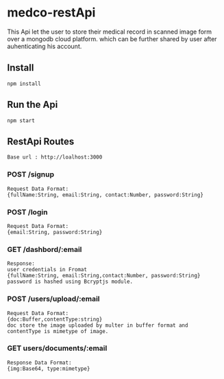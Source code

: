 # medco-restApi
This Api let the user to store their medical record in scanned image form over a mongodb cloud platform. which can be further shared by user after auhenticating his account.
## Install
    npm install
## Run the Api
    npm start
## RestApi Routes
    Base url : http://loalhost:3000
### POST /signup
    Request Data Format:
    {fullName:String, email:String, contact:Number, password:String}
### POST /login
    Request Data Format:
    {email:String, password:String}
### GET /dashbord/:email
    Response:
    user credentials in Fromat
    {fullName:String, email:String,contact:Number, password:String}
    password is hashed using Bcryptjs module.
### POST /users/upload/:email
    Request Data Format:
    {doc:Buffer,contentType:string}
    doc store the image uploaded by multer in buffer format and contentType is mimetype of image.
### GET users/documents/:email
    Response Data Format:
    {img:Base64, type:mimetype}
